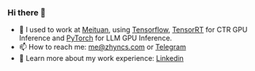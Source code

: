 ### Hi there 👋

- 🔭 I used to work at [Meituan](https://www.meituan.com/en-US/about-us), using [Tensorflow](https://github.com/NVIDIA/tensorflow), [TensorRT](https://github.com/NVIDIA/TensorRT) for CTR GPU Inference and [PyTorch](https://github.com/pytorch/pytorch) for LLM GPU Inference.
- 📫 How to reach me: me@zhyncs.com or [Telegram](https://t.me/zhyncs/)
- 📄 Learn more about my work experience: [Linkedin](https://www.linkedin.com/in/zhyncs/)
